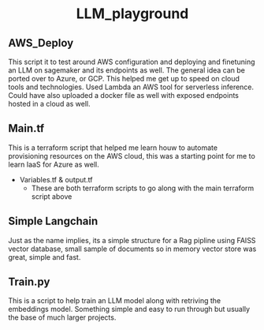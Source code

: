 # <center> LLM_playground </center>

## AWS_Deploy 
This script it to test around AWS configuration and deploying and finetuning an LLM on sagemaker and its endpoints as well.
The general idea can be ported over to Azure, or GCP. This helped me get up to speed on cloud tools and technologies. Used Lambda an AWS tool for serverless inference.
Could have also uploaded a docker file as well with exposed endpoints hosted in a cloud as well.

## Main.tf
This is a terraform script that helped me learn houw to automate provisioning resources on the AWS cloud, this was a starting point for me to learn IaaS for Azure as well.
  + Variables.tf & output.tf
      - These are both terraform scripts to go along with the main terraform script above

## Simple Langchain
Just as the name implies, its a simple structure for a Rag pipline using FAISS vector database, small sample of documents so in memory vector store was great, simple and fast.

## Train.py
This is a script to help train an LLM model along with retriving the embeddings model. Something simple and easy to run through but usually the base of much larger projects.


